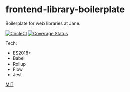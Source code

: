 # frontend-library-boilerplate

Boilerplate for web libraries at Jane.

[![CircleCI](https://circleci.com/gh/jane/frontend-library-boilerplate.svg?style=svg)](https://circleci.com/gh/jane/frontend-library-boilerplate) [![Coverage Status](https://coveralls.io/repos/github/jane/frontend-library-boilerplate/badge.svg?branch=master)](https://coveralls.io/github/jane/frontend-library-boilerplate?branch=master)

Tech:
* ES2018+
* Babel
* Rollup
* Flow
* Jest

[MIT](./LICENSE.md)
